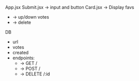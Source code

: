 App.jsx
Submit.jsx -> input and button
Card.jsx -> Display favs

- -> up/down votes
- -> delete

DB

- url
- votes
- created
- endpoints:
  - -> GET /
  - -> POST /
  - -> DELETE /:id

